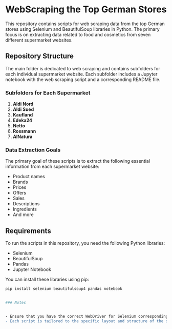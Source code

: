 # WebScraping the Top German Stores

This repository contains scripts for web scraping data from the top German stores using Selenium and BeautifulSoup libraries in Python. The primary focus is on extracting data related to food and cosmetics from seven different supermarket websites.

## Repository Structure

The main folder is dedicated to web scraping and contains subfolders for each individual supermarket website. Each subfolder includes a Jupyter notebook with the web scraping script and a corresponding README file.

### Subfolders for Each Supermarket

1. **Aldi Nord**
2. **Aldi Sued**
3. **Kaufland**
4. **Edeka24**
5. **Netto**
6. **Rossmann**
7. **AlNatura**

### Data Extraction Goals

The primary goal of these scripts is to extract the following essential information from each supermarket website:

- Product names
- Brands
- Prices
- Offers
- Sales
- Descriptions
- Ingredients
- And more

## Requirements

To run the scripts in this repository, you need the following Python libraries:

- Selenium
- BeautifulSoup
- Pandas
- Jupyter Notebook

You can install these libraries using pip:

```bash
pip install selenium beautifulsoup4 pandas notebook


### Notes


- Ensure that you have the correct WebDriver for Selenium corresponding to your browser. For example, if you are using Chrome, you need to download the ChromeDriver and place it in your system's PATH.
- Each script is tailored to the specific layout and structure of the supermarket website it targets. Modifications may be necessary if the website structure changes.
